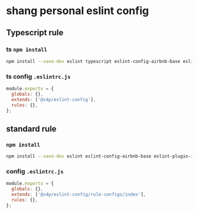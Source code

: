 # shang personal eslint config

## Typescript rule

### ts `npm install`

```bash
npm install --save-dev eslint typescript eslint-config-airbnb-base eslint-plugin-import @s4p/eslint-config @typescript-eslint/eslint-plugin
```

### ts config `.eslintrc.js`

```js
module.exports = {
  globals: {},
  extends: ['@s4p/eslint-config'],
  rules: {},
};
```

## standard rule

### `npm install`

```bash
npm install --save-dev eslint eslint-config-airbnb-base eslint-plugin-import @s4p/eslint-config
```

### config `.eslintrc.js`

```js
module.exports = {
  globals: {},
  extends: ['@s4p/eslint-config/rule-configs/index'],
  rules: {},
};
```
